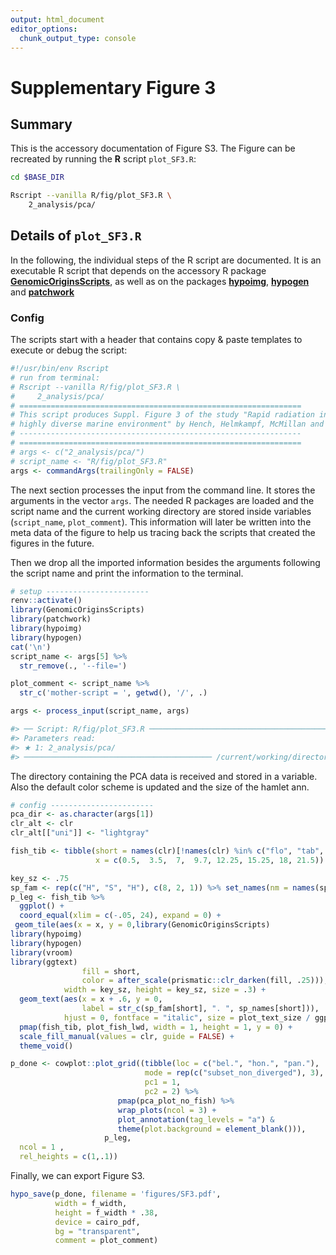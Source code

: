 ```yaml
---
output: html_document
editor_options:
  chunk_output_type: console
---
```

# Supplementary Figure 3






## Summary

This is the accessory documentation of Figure S3.
The Figure can be recreated by running the **R** script `plot_SF3.R`:

```sh
cd $BASE_DIR

Rscript --vanilla R/fig/plot_SF3.R \
    2_analysis/pca/
```

## Details of `plot_SF3.R`

In the following, the individual steps of the R script are documented.
It is an executable R script that depends on the accessory R package [**GenomicOriginsScripts**](https://k-hench.github.io/GenomicOriginsScripts), as well as on the packages [**hypoimg**](https://k-hench.github.io/hypoimg), [**hypogen**](https://k-hench.github.io/hypogen) and [**patchwork**](https://patchwork.data-imaginist.com/)

### Config

The scripts start with a header that contains copy & paste templates to execute or debug the script:


```r
#!/usr/bin/env Rscript
# run from terminal:
# Rscript --vanilla R/fig/plot_SF3.R \
#     2_analysis/pca/
# ===============================================================
# This script produces Suppl. Figure 3 of the study "Rapid radiation in a
# highly diverse marine environment" by Hench, Helmkampf, McMillan and Puebla
# ---------------------------------------------------------------
# ===============================================================
# args <- c("2_analysis/pca/")
# script_name <- "R/fig/plot_SF3.R"
args <- commandArgs(trailingOnly = FALSE)
```

The next section processes the input from the command line.
It stores the arguments in the vector `args`.
The needed R packages are loaded and the script name and the current working directory are stored inside variables (`script_name`, `plot_comment`).
This information will later be written into the meta data of the figure to help us tracing back the scripts that created the figures in the future.

Then we drop all the imported information besides the arguments following the script name and print the information to the terminal.


```r
# setup -----------------------
renv::activate()
library(GenomicOriginsScripts)
library(patchwork)
library(hypoimg)
library(hypogen)
cat('\n')
script_name <- args[5] %>%
  str_remove(., '--file=')

plot_comment <- script_name %>%
  str_c('mother-script = ', getwd(), '/', .)

args <- process_input(script_name, args)
```

```r
#> ── Script: R/fig/plot_SF3.R ────────────────────────────────────────────
#> Parameters read:
#> ★ 1: 2_analysis/pca/
#> ────────────────────────────────────────── /current/working/directory ──
```

The directory containing the PCA data is received and stored in a variable.
Also the default color scheme is updated and the size of the hamlet ann.


```r
# config -----------------------
pca_dir <- as.character(args[1])
clr_alt <- clr
clr_alt[["uni"]] <- "lightgray"
```



```r
fish_tib <- tibble(short = names(clr)[!names(clr) %in% c("flo", "tab", "tor")],
                   x = c(0.5,  3.5,  7,  9.7, 12.25, 15.25, 18, 21.5))

key_sz <- .75
sp_fam <- rep(c("H", "S", "H"), c(8, 2, 1)) %>% set_names(nm = names(sp_names))
p_leg <- fish_tib %>%
  ggplot() +
  coord_equal(xlim = c(-.05, 24), expand = 0) +
 geom_tile(aes(x = x, y = 0,library(GenomicOriginsScripts)
library(hypoimg)
library(hypogen)
library(vroom)
library(ggtext)
                fill = short,
                color = after_scale(prismatic::clr_darken(fill, .25))),
            width = key_sz, height = key_sz, size = .3) +
  geom_text(aes(x = x + .6, y = 0,
                label = str_c(sp_fam[short], ". ", sp_names[short])),
            hjust = 0, fontface = "italic", size = plot_text_size / ggplot2:::.pt) +
  pmap(fish_tib, plot_fish_lwd, width = 1, height = 1, y = 0) +
  scale_fill_manual(values = clr, guide = FALSE) +
  theme_void()

p_done <- cowplot::plot_grid((tibble(loc = c("bel.", "hon.", "pan."),
                              mode = rep(c("subset_non_diverged"), 3),
                              pc1 = 1,
                              pc2 = 2) %>%
                        pmap(pca_plot_no_fish) %>%
                        wrap_plots(ncol = 3) +
                        plot_annotation(tag_levels = "a") &
                        theme(plot.background = element_blank())),
                     p_leg,
  ncol = 1 ,
  rel_heights = c(1,.1))
```

Finally, we can export Figure S3.


```r
hypo_save(p_done, filename = 'figures/SF3.pdf',
          width = f_width,
          height = f_width * .38,
          device = cairo_pdf,
          bg = "transparent",
          comment = plot_comment)
```
